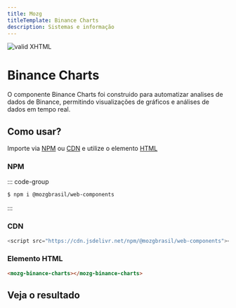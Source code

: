 ```yaml
---
title: Mozg
titleTemplate: Binance Charts
description: Sistemas e informação
---
```


[checkmark]: https://mozg.com.br/logo-mini.png 'MOZG'

![valid XHTML][checkmark]

# Binance Charts

O componente Binance Charts foi construido para automatizar analises de dados de Binance, permitindo visualizações de gráficos e análises de dados em tempo real.

<!-- ::: tip
🍀
::: -->

## **Como usar?**

Importe via [NPM](https://www.npmjs.com/package/@mozgbrasil/web-components) ou [CDN](https://en.wikipedia.org/wiki/JSDelivr) e utilize o elemento [HTML](https://pt.wikipedia.org/wiki/HTML)

### **NPM**

::: code-group

```sh [npm]
$ npm i @mozgbrasil/web-components
```

:::

### CDN

```js
<script src="https://cdn.jsdelivr.net/npm/@mozgbrasil/web-components"></script>
```

### Elemento HTML

```html
<mozg-binance-charts></mozg-binance-charts>
```

## **Veja o resultado**

<mozg-binance-charts></mozg-binance-charts>
